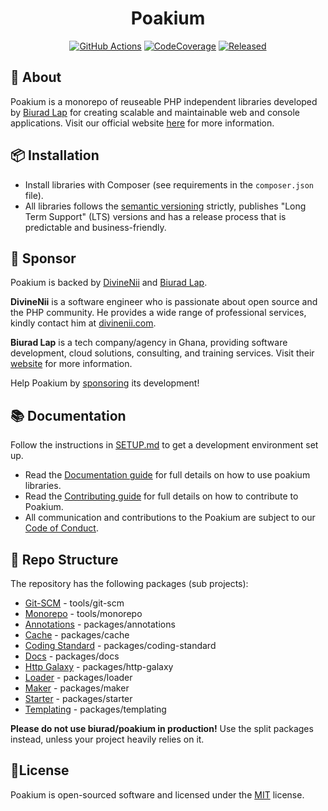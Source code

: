 <h1 align="center">Poakium</h1>

<p align="center">
<a href="https://github.com/biurad/poakium/actions?query=workflow%3Abuild"><img src="https://img.shields.io/github/workflow/status/biurad/poakium/build?style=flat-square" alt="GitHub Actions"></a>
<a href="https://codecov.io/gh/biurad/poakium"><img src="https://codecov.io/gh/biurad/paokium/branch/5.x/graph/badge.svg" alt="CodeCoverage"></a>
<a href="https://packagist.org/packages/biurad/poakium"><img src="https://img.shields.io/packagist/v/biurad/poakium.svg" alt="Released"></a>
</p>

## 🧱 About

Poakium is a monorepo of reuseable PHP independent libraries developed by [Biurad Lap][1] for creating scalable and maintainable web and console applications. Visit our official website [here][1] for more information.

## 📦 Installation

* Install libraries with Composer (see requirements in the `composer.json` file).
* All libraries follows the [semantic versioning][2] strictly, publishes "Long Term Support" (LTS) versions and has a release process that is predictable and business-friendly.

## 🙌 Sponsor

Poakium is backed by [DivineNii][3] and [Biurad Lap][4].

**DivineNii** is a software engineer who is passionate about open source and the PHP community. He provides a wide range of professional services, kindly contact him at [divinenii.com][3].

**Biurad Lap** is a tech company/agency in Ghana, providing software development, cloud solutions, consulting, and training services. Visit their [website][4] for more information.

Help Poakium by [sponsoring][5] its development!


## 📚 Documentation

Follow the instructions in [SETUP.md][6] to get a development environment set up.

* Read the [Documentation guide][7] for full details on how to use poakium libraries.
* Read the [Contributing guide][8] for full details on how to contribute to Poakium.
* All communication and contributions to the Poakium are subject to our [Code of Conduct][9].

## 📂 Repo Structure

The repository has the following packages (sub projects):

* [Git-SCM](https://github.com/biurad/php-git-scm) - tools/git-scm
* [Monorepo](https://github.com/biurad/php-monorepo) - tools/monorepo
* [Annotations](https://github.com/biurad/php-annotations) - packages/annotations
* [Cache](https://github.com/biurad/php-cache) - packages/cache
* [Coding Standard](https://github.com/biurad/php-coding-standard) - packages/coding-standard
* [Docs](https://github.com/biurad/php-docs) - packages/docs
* [Http Galaxy](https://github.com/biurad/php-http-galaxy) - packages/http-galaxy
* [Loader](https://github.com/biurad/php-loader) - packages/loader
* [Maker](https://github.com/biurad/php-make) - packages/maker
* [Starter](https://github.com/biurad/php-starter) - packages/starter
* [Templating](https://github.com/biurad/php-templating) - packages/templating

**Please do not use biurad/poakium in production!** Use the split packages instead, unless your project heavily relies on it.

## 📜License

Poakium is open-sourced software and licensed under the [MIT][10] license.


[1]: https://biurad.com
[2]: https://semver.org
[3]: https://divinenii.com
[4]: https://biurad.com
[5]: https://biurad.com/sponser
[6]: ./SETUP.md
[7]: https://docs.poakium.com
[8]: ./CONTRIBUTING.md
[9]: ./CODE_OF_CONDUCT.md
[10]: ./LICENSE
